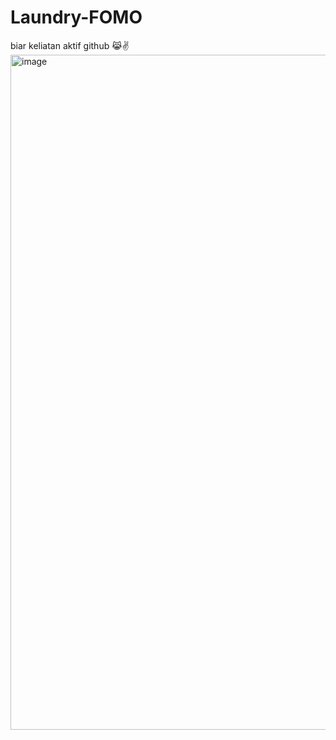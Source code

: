 # Laundry-FOMO
biar keliatan aktif github 😹✌
<img width="1920" height="1080" alt="image" src="https://github.com/user-attachments/assets/179adab1-3eb3-464b-bc7c-d26b24bd76d9" />
